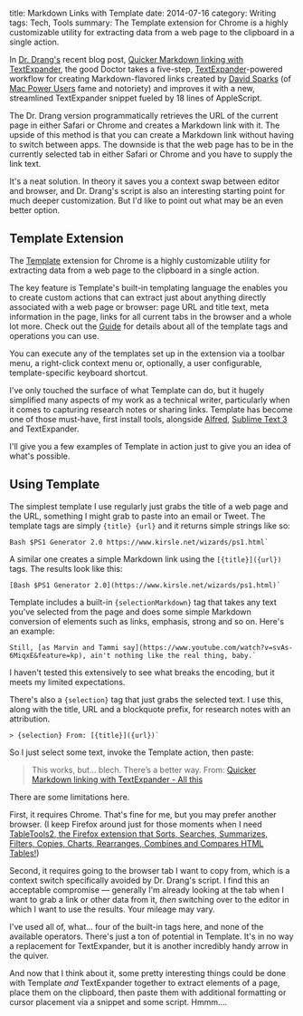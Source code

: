 title: Markdown Links with Template
date: 2014-07-16
category: Writing
tags: Tech, Tools
summary: The Template extension for Chrome is a highly customizable utility for extracting data from a web page to the clipboard in a single action.


In [Dr. Drang's](https://twitter.com/drdrang) recent blog post, [Quicker Markdown linking with TextExpander](http://www.leancrew.com/all-this/2014/07/quicker-markdown-linking-with-textexpander/), the good Doctor takes a five-step, [TextExpander](http://smilesoftware.com/TextExpander/index.html)-powered workflow for creating Markdown-flavored links created by [David Sparks](http://macsparky.com/) (of [Mac Power Users](http://www.macpowerusers.com/) fame and notoriety) and improves it with a new, streamlined TextExpander snippet fueled by 18 lines of AppleScript.

The Dr. Drang version programmatically retrieves the URL of the current page in either Safari or Chrome and creates a Markdown link with it. The upside of this method is that you can create a Markdown link without having to switch between apps. The downside is that the web page has to be in the currently selected tab in either Safari or Chrome and you have to supply the link text.

It's a neat solution. In theory it saves you a context swap between editor and browser, and Dr. Drang's script is also an interesting starting point for much deeper customization. But I'd like to point out what may be an even better option.

## Template Extension

The [Template](http://template-extension.org/) extension for Chrome is a highly customizable utility for extracting data from a web page to the clipboard in a single action.

The key feature is Template's built-in templating language the enables you to create custom actions that can extract just about anything directly associated with a web page or browser: page URL and title text, meta information in the page, links for all current tabs in the browser and a whole lot more. Check out the [Guide](http://template-extension.org/guide/) for details about all of the template tags and operations you can use.

You can execute any of the templates set up in the extension via a toolbar menu, a right-click context menu or, optionally, a user configurable, template-specific keyboard shortcut.

I've only touched the surface of what Template can do, but it hugely simplified many aspects of my work as a technical writer, particularly when it comes to capturing research notes or sharing links. Template has become one of those must-have, first install tools, alongside [Alfred](http://www.alfredapp.com/), [Sublime Text 3](http://www.sublimetext.com/3) and TextExpander.

I'll give you a few examples of Template in action just to give you an idea of what's possible.

## Using Template

The simplest template I use regularly just grabs the title of a web page and the URL, something I might grab to paste into an email or Tweet. The template tags are simply `{title} {url}` and it returns simple strings like so:

```
Bash $PS1 Generator 2.0 https://www.kirsle.net/wizards/ps1.html`
```

A similar one creates a simple Markdown link using the `[{title}]({url})` tags. The results look like this:

```
[Bash $PS1 Generator 2.0](https://www.kirsle.net/wizards/ps1.html)`
```

Template includes a built-in `{selectionMarkdown}` tag that takes any text you've selected from the page and does some simple Markdown conversion of elements such as links, emphasis, strong and so on. Here's an example:

```
Still, [as Marvin and Tammi say](https://www.youtube.com/watch?v=svAs-6MiqxE&feature=kp), ain't nothing like the real thing, baby.`
```

I haven't tested this extensively to see what breaks the encoding, but it meets my limited expectations.

There's also a `{selection}` tag that just grabs the selected text. I use this, along with the title, URL and a blockquote prefix, for research notes with an attribution.

```
> {selection} From: [{title}]({url})`
```

So I just select some text, invoke the Template action, then paste:

> This works, but… blech. There’s a better way. From: [Quicker Markdown linking with TextExpander - All this](http://www.leancrew.com/all-this/2014/07/quicker-markdown-linking-with-textexpander/)

There are some limitations here.

First, it requires Chrome. That's fine for me, but you may prefer another browser. (I keep Firefox around just for those moments when I need [TableTools2, the Firefox extension that Sorts, Searches, Summarizes, Filters, Copies, Charts, Rearranges, Combines and Compares HTML Tables!](http://www.mingyi.org/TableTools2/))

Second, it requires going to the browser tab I want to copy from, which is a context switch specifically avoided by Dr. Drang's script. I find this an acceptable compromise &mdash; generally I'm already looking at the tab when I want to grab a link or other data from it, *then* switching over to the editor in which I want to use the results. Your mileage may vary.

I've used all of, what... four of the built-in tags here, and none of the available operators. There's just a ton of potential in Template. It's in no way a replacement for TextExpander, but it is another incredibly handy arrow in the quiver.

And now that I think about it, some pretty interesting things could be done with Template *and* TextExpander together to extract elements of a page, place them on the clipboard, then paste them with additional formatting or cursor placement via a snippet and some script. Hmmm....